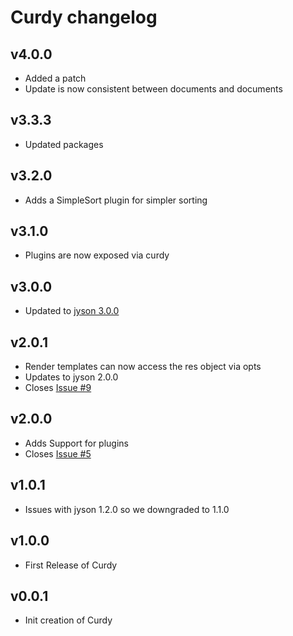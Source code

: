 # Curdy changelog

## v4.0.0
- Added a patch
- Update is now consistent between documents and documents

## v3.3.3
- Updated packages

## v3.2.0
- Adds a SimpleSort plugin for simpler sorting

## v3.1.0
- Plugins are now exposed via curdy

## v3.0.0
- Updated to [jyson 3.0.0](https://github.com/hubba/jyson/blob/master/changelog.md#v300)

## v2.0.1
- Render templates can now access the res object via opts
- Updates to jyson 2.0.0
- Closes [Issue #9](https://github.com/hubba/jyson/issues/9)

## v2.0.0
- Adds Support for plugins
- Closes [Issue #5](https://github.com/hubba/jyson/issues/5)

## v1.0.1
- Issues with jyson 1.2.0 so we downgraded to 1.1.0

## v1.0.0
- First Release of Curdy

## v0.0.1
- Init creation of Curdy

